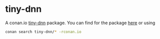 # tiny-dnn

A conan.io [tiny-dnn] package. You can find for the package [here] or using

```bash
conan search tiny-dnn/* -rconan.io
```

[tiny-dnn]: https://github.com/tiny-dnn/tiny-dnn
[here]: https://conan.io/source/tiny-dnn/1.0.0a/sunside/testing